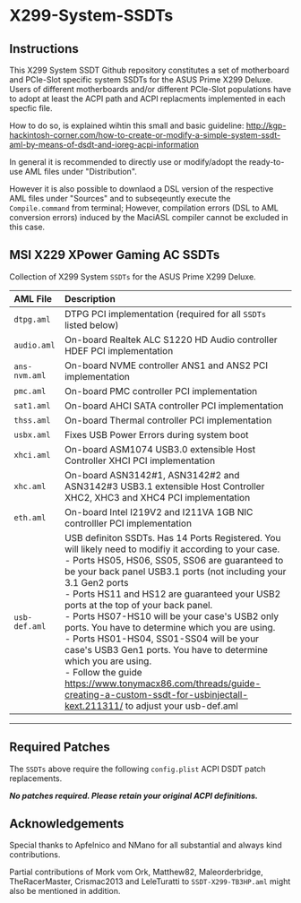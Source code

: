 # X299-System-SSDTs

## Instructions

This X299 System SSDT Github repository constitutes a set of motherboard and PCIe-Slot specific system SSDTs for the ASUS Prime X299 Deluxe. Users of different motherboards and/or different PCIe-Slot populations have to adopt at least the ACPI path and ACPI replacments implemented in each specfic file.

How to do so, is explained wihtin this small and basic guideline:
http://kgp-hackintosh-corner.com/how-to-create-or-modify-a-simple-system-ssdt-aml-by-means-of-dsdt-and-ioreg-acpi-information

In general it is recommended to directly use or modify/adopt the ready-to-use AML files under "Distribution".

However it is also possible to downlaod a DSL version of the respective AML files under "Sources"
and to subseqeuntly execute the `Compile.command` from terminal; However, compilation errors (DSL to AML conversion errors) induced by the MaciASL compiler cannot be excluded in this case.

## MSI X229 XPower Gaming AC SSDTs

Collection of X299 System `SSDTs` for the ASUS Prime X299 Deluxe.

| AML File      | Description                                                                                                                                                                                                                                                                                                                                                                                                                                                                                                                                                                                                                                                                                |
| :------------ | :----------------------------------------------------------------------------------------------------------------------------------------------------------------------------------------------------------------------------------------------------------------------------------------------------------------------------------------------------------------------------------------------------------------------------------------------------------------------------------------------------------------------------------------------------------------------------------------------------------------------------------------------------------------------------------------- |
| `dtpg.aml`    | DTPG PCI implementation (required for all `SSDTs` listed below)                                                                                                                                                                                                                                                                                                                                                                                                                                                                                                                                                                                                                            |
| `audio.aml`   | On-board Realtek ALC S1220 HD Audio controller HDEF PCI implementation                                                                                                                                                                                                                                                                                                                                                                                                                                                                                                                                                                                                                     |
| `ans-nvm.aml` | On-board NVME controller ANS1 and ANS2 PCI implementation                                                                                                                                                                                                                                                                                                                                                                                                                                                                                                                                                                                                                                  |
| `pmc.aml`     | On-board PMC controller PCI implementation                                                                                                                                                                                                                                                                                                                                                                                                                                                                                                                                                                                                                                                 |
| `sat1.aml`    | On-board AHCI SATA controller PCI implementation                                                                                                                                                                                                                                                                                                                                                                                                                                                                                                                                                                                                                                           |
| `thss.aml`    | On-board Thermal controller PCI implementation                                                                                                                                                                                                                                                                                                                                                                                                                                                                                                                                                                                                                                             |
| `usbx.aml`    | Fixes USB Power Errors during system boot                                                                                                                                                                                                                                                                                                                                                                                                                                                                                                                                                                                                                                                  |
| `xhci.aml`    | On-board ASM1074 USB3.0 extensible Host Controller XHCI PCI implementation                                                                                                                                                                                                                                                                                                                                                                                                                                                                                                                                                                                                                 |
| `xhc.aml`     | On-board ASN3142#1, ASN3142#2 and ASN3142#3 USB3.1 extensible Host Controller XHC2, XHC3 and XHC4 PCI implementation                                                                                                                                                                                                                                                                                                                                                                                                                                                                                                                                                                       |
| `eth.aml`     | On-board Intel I219V2 and I211VA 1GB NIC controlller PCI implementation                                                                                                                                                                                                                                                                                                                                                                                                                                                                                                                                                                                                                    |
| `usb-def.aml` | USB definiton SSDTs. Has 14 Ports Registered. You will likely need to modifiy it according to your case.<br>- Ports HS05, HS06, SS05, SS06 are guaranteed to be your back panel USB3.1 ports (not including your 3.1 Gen2 ports<br>- Ports HS11 and HS12 are guaranteed your USB2 ports at the top of your back panel.<br>- Ports HS07-HS10 will be your case's USB2 only ports. You have to determine which you are using.<br>- Ports HS01-HS04, SS01-SS04 will be your case's USB3 Gen1 ports. You have to determine which you are using.<br>- Follow the guide https://www.tonymacx86.com/threads/guide-creating-a-custom-ssdt-for-usbinjectall-kext.211311/ to adjust your usb-def.aml |
------------------------------------------------------------------------------------------------------------------------------


## Required Patches

The `SSDTs` above require the following `config.plist` ACPI DSDT patch replacements.

***_No patches required. Please retain your original ACPI definitions._***

## Acknowledgements

Special thanks to Apfelnico and NMano for all substantial and always kind contributions.

Partial contributions of Mork vom Ork, Matthew82, Maleorderbridge, TheRacerMaster, Crismac2013 and LeleTuratti to `SSDT-X299-TB3HP.aml` might also be mentioned in addition.
